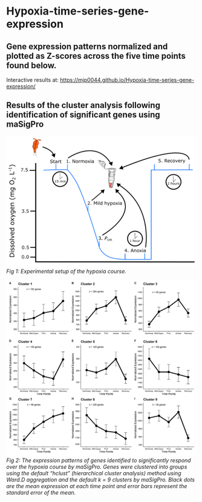 # Hypoxia-time-series-gene-expression

## Gene expression patterns normalized and plotted as Z-scores across the five time points found below. 
Interactive results at: https://mjp0044.github.io/Hypoxia-time-series-gene-expression/




## Results of the cluster analysis following identification of significant genes using maSigPro
 

![](https://github.com/mjp0044/Hypoxia-time-series-gene-expression/blob/076612207831a3c25cf307bb51ef52a69be759dd/Figures/Experiment%20setup.png)
*Fig 1: Experimental setup of the hypoxia course.*






![](https://github.com/mjp0044/Hypoxia-time-series-gene-expression/blob/73e3de52c360151671f0ea2d5269ed7701828b9b/Figures/maSigPro%20cluster%20patterns%209%20clusters.jpg)
*Fig 2: The expression patterns of genes identified to significantly respond over the hypoxia course by maSigPro. Genes were clustered into groups using the default “hclust” (hierarchical cluster analysis) method using Ward.D aggregation and the default k = 9 clusters by maSigPro. Black dots are the mean expression at each time point and error bars represent the standard error of the mean.*
